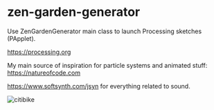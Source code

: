 # zen-garden-generator

Use ZenGardenGenerator main class to launch Processing sketches (PApplet).

https://processing.org

My main source of inspiration for particle systems and animated stuff: https://natureofcode.com

https://www.softsynth.com/jsyn for everything related to sound.

![citibike](https://github.com/gestorum/zen-garden-generator/assets/96925948/dc3b5e03-037f-4f14-bf8e-10b69ea94d10)
